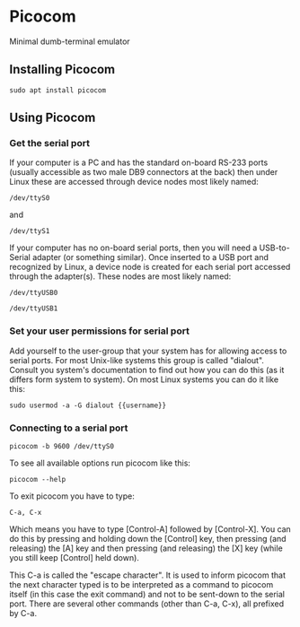 # Picocom

Minimal dumb-terminal emulator

## Installing Picocom

```
sudo apt install picocom
```

## Using Picocom

### Get the serial port

If your computer is a PC and has the standard on-board RS-233 ports (usually accessible as two male DB9 connectors at the back) then under Linux these are accessed through device nodes most likely named:

```
/dev/ttyS0
```

and

```
/dev/ttyS1
```

If your computer has no on-board serial ports, then you will need a USB-to-Serial adapter (or something similar). Once inserted to a USB port and recognized by Linux, a device node is created for each serial port accessed through the adapter(s). These nodes are most likely named:

```
/dev/ttyUSB0
```

```
/dev/ttyUSB1
```

### Set your user permissions for serial port

Add yourself to the user-group that your system has for allowing access to serial ports. For most Unix-like systems this group is called "dialout". Consult you system's documentation to find out how you can do this (as it differs form system to system). On most Linux systems you can do it like this:

```
sudo usermod -a -G dialout {{username}}
```

### Connecting to a serial port

```
picocom -b 9600 /dev/ttyS0
```

To see all available options run picocom like this:

```
picocom --help
```

To exit picocom you have to type:

```
C-a, C-x
```

Which means you have to type [Control-A] followed by [Control-X]. You can do this by pressing and holding down the [Control] key, then pressing (and releasing) the [A] key and then pressing (and releasing) the [X] key (while you still keep [Control] held down).

This C-a is called the "escape character". It is used to inform picocom that the next character typed is to be interpreted as a command to picocom itself (in this case the exit command) and not to be sent-down to the serial port. There are several other commands (other than C-a, C-x), all prefixed by C-a.
